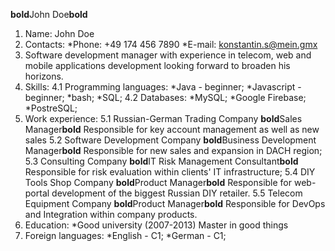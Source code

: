 **bold**John Doe**bold**
1. Name: John Doe
2. Contacts:
*Phone: +49 174 456 7890
*E-mail: konstantin.s@mein.gmx
3. Software development manager with experience in telecom, web and mobile applications development looking forward to broaden his horizons.
4. Skills:
    4.1 Programming languages:
        *Java - beginner;
        *Javascript - beginner;
        *bash;
        *SQL;
    4.2 Databases:
        *MySQL;
        *Google Firebase;
        *PostreSQL;
5. Work experience:
    5.1 Russian-German Trading Company
        **bold**Sales Manager**bold**
        Responsible for key account management as well as new sales
    5.2 Software Development Company
            **bold**Business Development Manager**bold**
            Responsible for new sales and expansion in DACH region;
    5.3 Consulting Company
            **bold**IT Risk Management Consultant**bold**
            Responsible for risk evaluation within clients' IT infrastructure;
    5.4 DIY Tools Shop Company
            **bold**Product Manager**bold**
            Responsible for web-portal development of the biggest Russian DIY retailer.
    5.5 Telecom Equipment Company
            **bold**Product Manager**bold**
            Responsible for DevOps and Integration within company products.
6. Education:
    *Good university (2007-2013)
    Master in good things
7. Foreign languages:
    *English - C1;
    *German - C1;